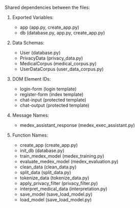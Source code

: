 Shared dependencies between the files:

1. Exported Variables:
   - app (app.py, create_app.py)
   - db (database.py, app.py, create_app.py)

2. Data Schemas:
   - User (database.py)
   - PrivacyData (privacy_data.py)
   - MedicalCorpus (medical_corpus.py)
   - UserDataCorpus (user_data_corpus.py)

3. DOM Element IDs:
   - login-form (login template)
   - register-form (index template)
   - chat-input (protected template)
   - chat-output (protected template)

4. Message Names:
   - medex_assistant_response (medex_exec_assistant.py)

5. Function Names:
   - create_app (create_app.py)
   - init_db (database.py)
   - train_medex_model (medex_training.py)
   - evaluate_medex_model (medex_evaluation.py)
   - clean_data (clean_data.py)
   - split_data (split_data.py)
   - tokenize_data (tokenize_data.py)
   - apply_privacy_filter (privacy_filter.py)
   - interpret_medical_data (interpretation.py)
   - save_model (save_load_model.py)
   - load_model (save_load_model.py)